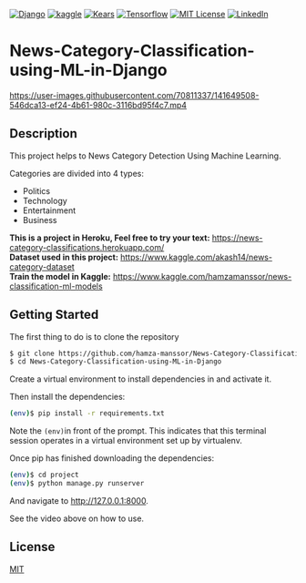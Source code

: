 [![Django][django-shield]][django-url]
[![kaggle][kaggle-shield]][kaggle-url]
[![Kears][keras-shield]][keras-url]
[![Tensorflow][Tensorflow-shield]][Tensorflow-url]
[![MIT License][license-shield]][license-url]
[![LinkedIn][linkedin-shield]][linkedin-url]

# News-Category-Classification-using-ML-in-Django
https://user-images.githubusercontent.com/70811337/141649508-546dca13-ef24-4b61-980c-3116bd95f4c7.mp4

## Description
This project helps to News Category Detection Using Machine Learning.

Categories are divided into 4 types:
* Politics
* Technology
* Entertainment
* Business

**This is a project in Heroku, Feel free to try your text:** https://news-category-classifications.herokuapp.com/ <br>
**Dataset used in this project:** https://www.kaggle.com/akash14/news-category-dataset <br>
**Train the model in Kaggle:** https://www.kaggle.com/hamzamanssor/news-classification-ml-models

## Getting Started

The first thing to do is to clone the repository
```bash
$ git clone https://github.com/hamza-manssor/News-Category-Classification-using-ML-in-Django.git
$ cd News-Category-Classification-using-ML-in-Django
```

Create a virtual environment to install dependencies in and activate it.

Then install the dependencies:

```bash
(env)$ pip install -r requirements.txt
```
Note the ``` (env) ```in front of the prompt. This indicates that this terminal session operates in a virtual environment set up by virtualenv.

Once pip has finished downloading the dependencies:
```bash
(env)$ cd project
(env)$ python manage.py runserver
```

And navigate to http://127.0.0.1:8000.

See the video above on how to use.

 ## License
[MIT][license-url]

<!-- MARKDOWN LINKS & IMAGES -->
<!-- https://www.markdownguide.org/basic-syntax/#reference-style-links -->
[license-shield]: https://img.shields.io/github/license/othneildrew/Best-README-Template.svg?style=for-the-badge
[license-url]: https://github.com/hamza-manssor/Sport-Classification-Using-Deep-Learning-In-Django/blob/master/LICENSE.txt
[license-shield]: https://img.shields.io/github/license/othneildrew/Best-README-Template.svg?style=for-the-badge
[linkedin-shield]: https://img.shields.io/badge/LinkedIn-0077B5?style=for-the-badge&logo=linkedin&logoColor=white
[linkedin-url]: https://www.linkedin.com/in/hamza-manssor/
[django-url]:https://www.djangoproject.com/
[django-shield]:https://img.shields.io/badge/Django-092E20?style=for-the-badge&logo=django&logoColor=green
[keras-url]:https://keras.io/
[keras-shield]:https://img.shields.io/badge/Keras-D00000?style=for-the-badge&logo=Keras&logoColor=white
[Tensorflow-url]:https://www.tensorflow.org/
[Tensorflow-shield]:	https://img.shields.io/badge/TensorFlow-FF6F00?style=for-the-badge&logo=tensorflow&logoColor=white
[Kaggle-url]:https://www.kaggle.com/hamzamanssor
[kaggle-shield]:https://img.shields.io/badge/Kaggle-0095D5?style=for-the-badge&logo=Kaggle&logoColor=white
